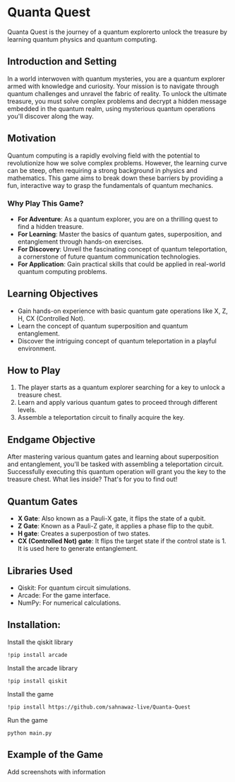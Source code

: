 # Quanta Quest
Quanta Quest is the journey of a quantum explorerto unlock the treasure by learning quantum physics and quantum computing.


## Introduction and Setting
In a world interwoven with quantum mysteries, you are a quantum explorer armed with knowledge and curiosity. Your mission is to navigate through quantum challenges and unravel the fabric of reality. To unlock the ultimate treasure, you must solve complex problems and decrypt a hidden message embedded in the quantum realm, using mysterious quantum operations you'll discover along the way.


## Motivation
Quantum computing is a rapidly evolving field with the potential to revolutionize how we solve complex problems. However, the learning curve can be steep, often requiring a strong background in physics and mathematics. This game aims to break down these barriers by providing a fun, interactive way to grasp the fundamentals of quantum mechanics.

### Why Play This Game?
- **For Adventure**: As a quantum explorer, you are on a thrilling quest to find a hidden treasure.
- **For Learning**: Master the basics of quantum gates, superposition, and entanglement through hands-on exercises.
- **For Discovery**: Unveil the fascinating concept of quantum teleportation, a cornerstone of future quantum communication technologies.
- **For Application**: Gain practical skills that could be applied in real-world quantum computing problems.


## Learning Objectives
- Gain hands-on experience with basic quantum gate operations like X, Z, H, CX (Controlled Not).
- Learn the concept of quantum superposition and quantum entanglement.
- Discover the intriguing concept of quantum teleportation in a playful environment.

## How to Play
1. The player starts as a quantum explorer searching for a key to unlock a treasure chest.
2. Learn and apply various quantum gates to proceed through different levels.
3. Assemble a teleportation circuit to finally acquire the key.

## Endgame Objective
After mastering various quantum gates and learning about superposition and entanglement, you'll be tasked with assembling a teleportation circuit. Successfully executing this quantum operation will grant you the key to the treasure chest. What lies inside? That's for you to find out!

## Quantum Gates
- **X Gate**: Also known as a Pauli-X gate, it flips the state of a qubit.
- **Z Gate**: Known as a Pauli-Z gate, it applies a phase flip to the qubit.
- **H gate**: Creates a superpostion of two states.
- **CX (Controlled Not) gate**: It flips the target state if the control state is 1. It is used here to generate entanglement.

## Libraries Used
- Qiskit: For quantum circuit simulations.
- Arcade: For the game interface.
- NumPy: For numerical calculations.


## Installation:
Install the qiskit library

```
!pip install arcade
```
Install the arcade library
```
!pip install qiskit
```

Install the game
```
!pip install https://github.com/sahnawaz-live/Quanta-Quest
```
Run the game
```
python main.py
```
## Example of the Game 

Add screenshots with information

